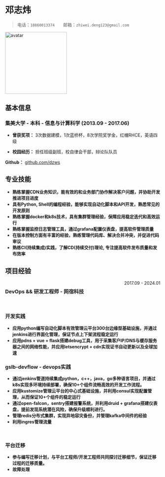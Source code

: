 # 邓志炜

> 电话：`18860013374`&emsp;&emsp;邮箱：`zhiwei.deng123@gmail.com`

<img src="https://avatars.githubusercontent.com/u/583231?v=4" alt="avatar" width="200" height="200">

## 基本信息

### 集美大学 - 本科 - 信息与计算科学 (2013.09 - 2017.06)

- **曾获奖项：** 3次数据建模，1次蓝桥杯，8次学院奖学金，红帽RHCE，英语四级

- **校园经历：** 担任班级副班，校自律会干部，辩论队队员

**Github：** [github.com/dzws](https://github.com/dzws)&ensp;

## 专业技能
- **熟练掌握CDN业务知识，能有效的和业务部门协作解决客户问题，并协助开发推进项目进度**
- **具有Python, Shell的编程经验，能够实现自动化脚本和API开发，熟悉常见的开发原则**
- **熟练掌握docker和k8s技术，具有集群管理经验，保障应用稳定迭代和高效运行**
- **熟练掌握监控日志管理工具，通过grafana配置仪表盘，提高软件管理质量**
- **在版本控制方面有丰富的经验，熟练管理代码库、解决合并冲突，并促进代码审议**
- **熟练CI(持续集成)实践，了解CD(持续交付)理论, 专注提高软件发布质量和发布效率**

## 项目经验

<div style="display: flex; justify-content: space-between;">
    <h3>DevOps && 研发工程师 - 网宿科技</h3> <span style="text-align: right">2017.09 - 2024.01</span>
</div>
&nbsp;

### 开发实践
- **应用python编写自动化脚本有效管理云平台300台边缘型基础设施，并通过jenkins进行界面化管理，保证节点上下架流程稳定运行**
- **应用pdns + vue + flask搭建debug工具，用于采集客户IP/DNS与缓存服务器之间的网络性能，并应用letsencrypt + cdn实现证书自动更新以及全球加速**

### gslb-devflow - devops实践
- **通过jenkins管道持续集成python，c++，java，go多种语言项目，并通过k8s实现多环境持续部署，确保10+个组件流畅高效的开发工作流程。**
- **应用kustomize管理云平台的中心式基础设施，并利用consul实现配置管理，从而保证10+个组件的稳定运行**
- **通过open-falcon，sentry搭建报警系统，并利用druid + grafana搭建仪表盘，提前发现系统潜在风险，确保升级顺利进行。**
- **管理redis分布式集群，实现异地容灾备份，并管理kafka中间件的经验**
- **利用ingres管理流量**

&nbsp;
### 平台迁移
- **参与编写迁移计划，与平台工程师/开发工程师共同探讨迁移细节，保证迁移过程的迁移质量。**
- **故障处理**
